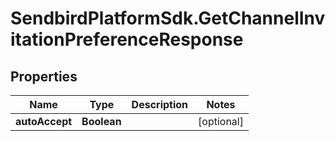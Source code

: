 # SendbirdPlatformSdk.GetChannelInvitationPreferenceResponse

## Properties

Name | Type | Description | Notes
------------ | ------------- | ------------- | -------------
**autoAccept** | **Boolean** |  | [optional] 


